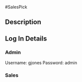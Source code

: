 #SalesPick

## Description


## Log In Details 
### Admin

Username: gjones
Password: admin

### Sales

```